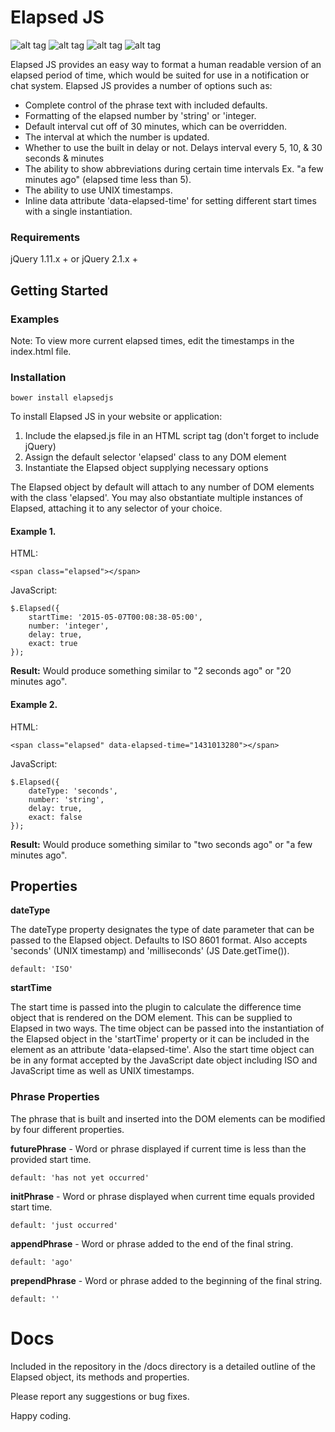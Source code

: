 # Elapsed JS

![alt tag](https://img.shields.io/badge/release-0.1.0-blue.svg)
![alt tag](https://img.shields.io/travis/joyent/node/v0.6.svg)
![alt tag](https://img.shields.io/badge/jQuery-1.11.3-blue.svg)
![alt tag](https://img.shields.io/badge/jQuery-2.1.4-blue.svg)


Elapsed JS provides an easy way to format a human readable version of an elapsed period of time, which would be suited for use in a notification or chat system. Elapsed JS provides a number of options such as:

* Complete control of the phrase text with included defaults.
* Formatting of the elapsed number by 'string' or 'integer.
* Default interval cut off of 30 minutes, which can be overridden.
* The interval at which the number is updated.
* Whether to use the built in delay or not. Delays interval every 5, 10, & 30 seconds & minutes
* The ability to show abbreviations during certain time intervals Ex. "a few minutes ago" (elapsed time less than 5).
* The ability to use UNIX timestamps.
* Inline data attribute 'data-elapsed-time' for setting different start times with a single instantiation.

### Requirements
jQuery 1.11.x + or jQuery 2.1.x +

## Getting Started

### Examples

Note: To view more current elapsed times, edit the timestamps in the index.html file.

### Installation

```
bower install elapsedjs
```

To install Elapsed JS in your website or application:

1. Include the elapsed.js file in an HTML script tag (don't forget to include jQuery)
2. Assign the default selector 'elapsed' class to any DOM element
3. Instantiate the Elapsed object supplying necessary options

The Elapsed object by default will attach to any number of DOM elements with the class 'elapsed'. You may also obstantiate multiple instances of Elapsed, attaching it to any selector of your choice.

#### Example 1.

HTML:
```
<span class="elapsed"></span>
```
JavaScript:
```
$.Elapsed({
	startTime: '2015-05-07T00:08:38-05:00',
	number: 'integer',
	delay: true,
	exact: true
});

```
**Result:**
Would produce something similar to "2 seconds ago" or "20 minutes ago".

#### Example 2.

HTML:
```
<span class="elapsed" data-elapsed-time="1431013280"></span>
```
JavaScript:
```
$.Elapsed({
	dateType: 'seconds',
	number: 'string',
	delay: true,
	exact: false
});

```
**Result:**
Would produce something similar to "two seconds ago" or "a few minutes ago".


## Properties

**dateType**

The dateType property designates the type of date parameter that can be passed to the Elapsed object. Defaults to ISO 8601 format. Also accepts 'seconds' (UNIX timestamp) and 'milliseconds' (JS Date.getTime()).

	default: 'ISO'

**startTime**

The start time is passed into the plugin to calculate the difference time object that is rendered on the DOM element. This can be supplied to Elapsed in two ways.  The time object can be passed into the instantiation of the Elapsed object in the 'startTime' property or it can be included in the element as an attribute 'data-elapsed-time'.
Also the start time object can be in any format accepted by the JavaScript date object including ISO and JavaScript time as well as UNIX timestamps.


### Phrase Properties

The phrase that is built and inserted into the DOM elements can be modified by four different properties.

**futurePhrase** - Word or phrase displayed if current time is less than the provided start time.

  	default: 'has not yet occurred'

**initPhrase** - Word or phrase displayed when current time equals provided start time.

  	default: 'just occurred'

**appendPhrase** - Word or phrase added to the end of the final string.

  	default: 'ago'

**prependPhrase** - Word or phrase added to the beginning of the final string.

  	default: ''


# Docs

Included in the repository in the /docs directory is a detailed outline of the Elapsed object, its methods and properties.

Please report any suggestions or bug fixes.

Happy coding.
